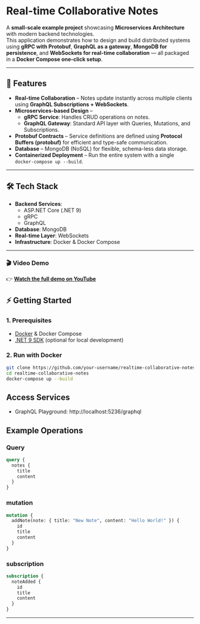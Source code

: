 # Real-time Collaborative Notes 

A **small-scale example project** showcasing **Microservices Architecture** with modern backend technologies.  
This application demonstrates how to design and build distributed systems using **gRPC with Protobuf**, **GraphQL as a gateway**, **MongoDB for persistence**, and **WebSockets for real-time collaboration** — all packaged in a **Docker Compose one-click setup**.

---

## 🚀 Features

- **Real-time Collaboration** – Notes update instantly across multiple clients using **GraphQL Subscriptions + WebSockets**.  
- **Microservices-based Design** –  
  - **gRPC Service**: Handles CRUD operations on notes.  
  - **GraphQL Gateway**: Standard API layer with Queries, Mutations, and Subscriptions.  
- **Protobuf Contracts** – Service definitions are defined using **Protocol Buffers (protobuf)** for efficient and type-safe communication.  
- **Database** – MongoDB (NoSQL) for flexible, schema-less data storage.  
- **Containerized Deployment** – Run the entire system with a single `docker-compose up --build`.  

---

## 🛠️ Tech Stack

- **Backend Services**:  
  - ASP.NET Core (.NET 9)  
  - gRPC 
  - GraphQL 
- **Database**: MongoDB  
- **Real-time Layer**: WebSockets  
- **Infrastructure**: Docker & Docker Compose  

---

### 🎬 **Video Demo**

👉 [**Watch the full demo on YouTube**](https://your-youtube-link-here)

## ⚡ Getting Started

### 1. Prerequisites
- [Docker](https://www.docker.com/) & Docker Compose  
- [.NET 9 SDK](https://dotnet.microsoft.com/) (optional for local development)  

### 2. Run with Docker
```bash
git clone https://github.com/your-username/realtime-collaborative-notes.git
cd realtime-collaborative-notes
docker-compose up --build
```

## Access Services

-  GraphQL Playground: http://localhost:5236/graphql

##  Example Operations

### Query

```graphql
query {
  notes {
    title
    content
  }
}

```

### mutation

```graphql
mutation {
  addNote(note: { title: "New Note", content: "Hello World!" }) {
    id
    title
    content
  }
}

```

### subscription

```graphql
subscription {
  noteAdded {
    id
    title
    content
  }
}

```

---


